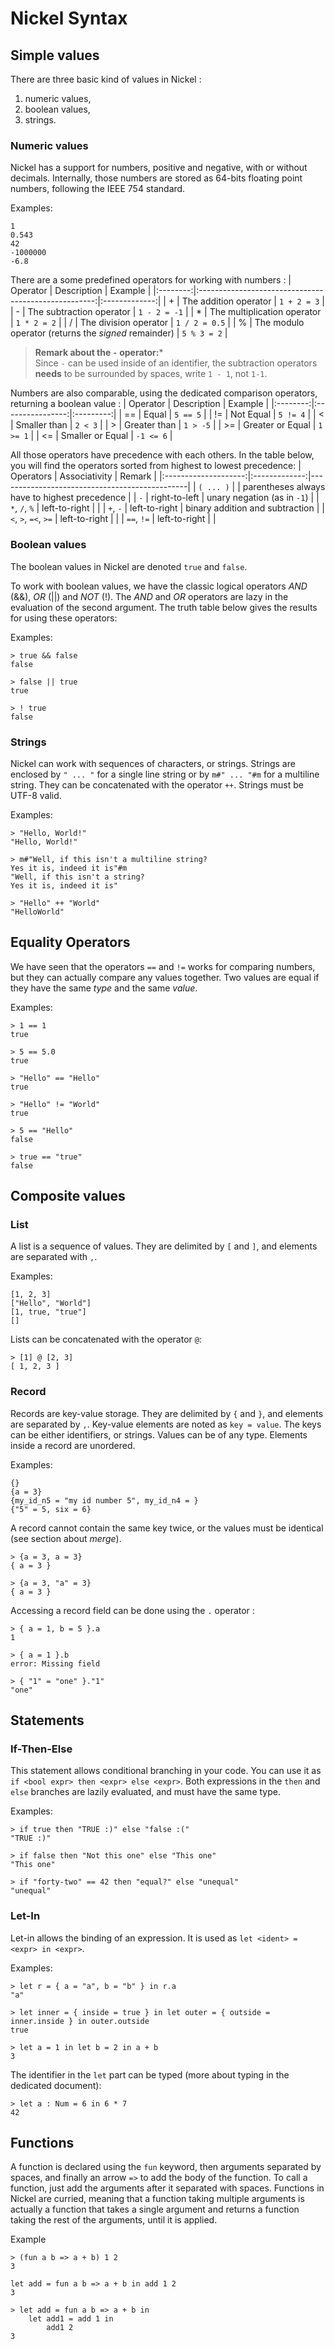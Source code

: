 # Nickel Syntax

## Simple values

There are three basic kind of values in Nickel : 
 1. numeric values, 
 2. boolean values,
 3. strings.
 
### Numeric values

Nickel has a support for numbers, positive and negative, with or without decimals.
Internally, those numbers are stored as 64-bits floating point numbers, following the IEEE 754 standard.

Examples:

```
1
0.543
42
-1000000
-6.8
```

There are a some predefined operators for working with numbers :
| Operator | Description                                          | Example       |
|:--------:|:----------------------------------------------------:|:-------------:|
| +        | The addition operator                                | `1 + 2 = 3`   |
| \-       | The subtraction operator                             | `1 - 2 = -1`  |
| *        | The multiplication operator                          | `1 * 2 = 2`   |
| /        | The division operator                                | `1 / 2 = 0.5` |
| %        | The modulo operator (returns the *signed* remainder) | `5 % 3 = 2`   |

> **Remark about the `-` operator:***  
> Since `-` can be used inside of an identifier, the subtraction operators **needs** to be surrounded by spaces,
> write `1 - 1`, not `1-1`.

Numbers are also comparable, using the dedicated comparison operators, returning a boolean value :
| Operator | Description      | Example   |
|:--------:|:----------------:|:---------:|
| ==       | Equal            | `5 == 5`  |
| !=       | Not Equal        | `5 != 4`  |
| <        | Smaller than     | `2 < 3`   |
| >        | Greater than     | `1 > -5`  |
| >=       | Greater or Equal | `1 >= 1`  |
| <=       | Smaller or Equal | `-1 <= 6` |

All those operators have precedence with each others. In the table below, you will find the operators sorted from highest to lowest precedence:
|       Operators      | Associativity | Remark                                        |
|:--------------------:|:-------------:|-----------------------------------------------|
|       `( ... )`      |               | parentheses always have to highest precedence |
|          `-`         | right-to-left | unary negation (as in `-1`)                   |
|     `*`, `/`, `%`    | left-to-right |                                               |
|       `+`, `-`       | left-to-right | binary addition and subtraction               |
| `<`, `>`, `=<`, `>=` | left-to-right |                                               |
|      `==`, `!=`      | left-to-right |                                               |

### Boolean values

The boolean values in Nickel are denoted `true` and `false`.

To work with boolean values, we have the classic logical operators *AND* (&&), *OR* (||) and *NOT* (!).
The _AND_ and _OR_ operators are lazy in the evaluation of the second argument. The truth table below gives the results for using these operators:

Examples:
```
> true && false
false

> false || true
true

> ! true
false
```

### Strings

Nickel can work with sequences of characters, or strings. 
Strings are enclosed by `" ... "` for a single line string or by `m#" ... "#m` for a multiline string.
They can be concatenated with the operator `++`.
Strings must be UTF-8 valid.

Examples:
```
> "Hello, World!"
"Hello, World!"

> m#"Well, if this isn't a multiline string?
Yes it is, indeed it is"#m
"Well, if this isn't a string?
Yes it is, indeed it is"

> "Hello" ++ "World"
"HelloWorld"
```

## Equality Operators

We have seen that the operators `==` and `!=` works for comparing numbers, but they can actually compare any values together. Two values are equal if they have the same _type_ and the same _value_.

Examples:
```
> 1 == 1
true

> 5 == 5.0
true

> "Hello" == "Hello"
true

> "Hello" != "World"
true

> 5 == "Hello"
false

> true == "true"
false
```


## Composite values

### List
A list is a sequence of values. They are delimited by `[` and `]`, and elements are separated with `,`.

Examples:
```
[1, 2, 3]
["Hello", "World"]
[1, true, "true"]
[]
```

Lists can be concatenated with the operator `@`:
```
> [1] @ [2, 3]
[ 1, 2, 3 ]
```

### Record
Records are key-value storage. They are delimited by `{` and `}`, and elements are separated by `,`.
Key-value elements are noted as `key = value`.
The keys can be either identifiers, or strings. Values can be of any type.
Elements inside a record are unordered.

Examples:
```
{}
{a = 3}
{my_id_n5 = "my id number 5", my_id_n4 = }
{"5" = 5, six = 6}
```

A record cannot contain the same key twice, or the values must be identical (see section about _merge_).
```
> {a = 3, a = 3}
{ a = 3 }

> {a = 3, "a" = 3}
{ a = 3 }
```

Accessing a record field can be done using the `.` operator :
```
> { a = 1, b = 5 }.a
1

> { a = 1 }.b
error: Missing field

> { "1" = "one" }."1"
"one"
```

## Statements

### If-Then-Else
This statement allows conditional branching in your code. You can use it as `if <bool expr> then <expr> else <expr>`. Both expressions in the `then` and `else` branches are lazily evaluated, and must have the same type.

Examples:
```
> if true then "TRUE :)" else "false :("
"TRUE :)"

> if false then "Not this one" else "This one"
"This one"

> if "forty-two" == 42 then "equal?" else "unequal"
"unequal"
```

### Let-In
Let-in allows the binding of an expression. It is used as `let <ident> = <expr> in <expr>`.

Examples:
```
> let r = { a = "a", b = "b" } in r.a
"a"

> let inner = { inside = true } in let outer = { outside = inner.inside } in outer.outside
true

> let a = 1 in let b = 2 in a + b
3
```

The identifier in the `let` part can be typed (more about typing in the dedicated document):
```
> let a : Num = 6 in 6 * 7
42
```

## Functions
A function is declared using the `fun` keyword, then arguments separated by spaces, and finally an arrow `=>` to add the body of the function.
To call a function, just add the arguments after it separated with spaces.
Functions in Nickel are curried, meaning that a function taking multiple arguments is actually a function that takes a single argument and returns a function taking the rest of the arguments, until it is applied.

Example
```
> (fun a b => a + b) 1 2
3

let add = fun a b => a + b in add 1 2
3

> let add = fun a b => a + b in
    let add1 = add 1 in
        add1 2
3
```

